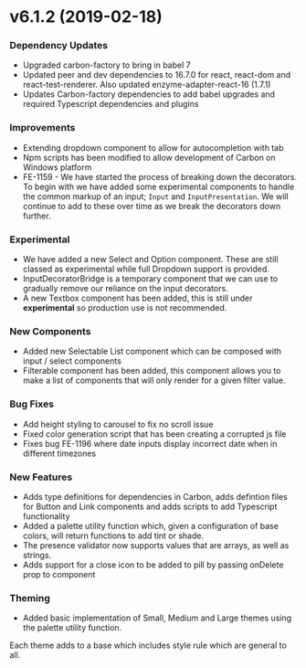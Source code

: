 # v6.1.2 (2019-02-18)
### Dependency Updates
* Upgraded carbon-factory to bring in babel 7
* Updated peer and dev dependencies to 16.7.0 for react, react-dom and react-test-renderer. Also updated enzyme-adapter-react-16 (1.7.1)
* Updates Carbon-factory dependencies to add babel upgrades and required Typescript dependencies and plugins

### Improvements
* Extending dropdown component to allow for autocompletion with tab
* Npm scripts has been modified to allow development of Carbon on Windows platform
* FE-1159 - We have started the process of breaking down the decorators. To begin with we have added some experimental components to handle the common markup of an input; `Input` and `InputPresentation`. We will continue to add to these over time as we break the decorators down further.

### Experimental
* We have added a new Select and Option component. These are still classed as experimental while full Dropdown support is provided.
* InputDecoratorBridge is a temporary component that we can use to gradually remove our reliance on the input decorators.
* A new Textbox component has been added, this is still under __experimental__ so production use is not recommended.

### New Components
* Added new Selectable List component which can be composed with input / select components
* Filterable component has been added, this component allows you to make a list of components that will only render for a given filter value.

### Bug Fixes
* Add height styling to carousel to fix no scroll issue
* Fixed color generation script that has been creating a corrupted js file
* Fixes bug FE-1196 where date inputs display incorrect date when in different timezones

### New Features
* Adds type definitions for dependencies in Carbon, adds defintion files for Button and Link components and adds scripts to add Typescript functionality
* Added a palette utility function which, given a configuration of base colors, will return functions to add tint or shade.
* The presence validator now supports values that are arrays, as well as strings.
* Adds support for a close icon to be added to pill by passing onDelete prop to component

### Theming
* Added basic implementation of Small, Medium and Large themes using the palette utility function.

Each theme adds to a base which includes style rule which are general to all. 



